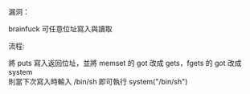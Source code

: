 漏洞： </br>

brainfuck 可任意位址寫入與讀取 </br>

流程: </br>

將 puts 寫入返回位址，並將 memset 的 got 改成 gets，fgets 的 got 改成 system </br>
則當下次寫入時輸入 /bin/sh 即可執行 system("/bin/sh") </br>
